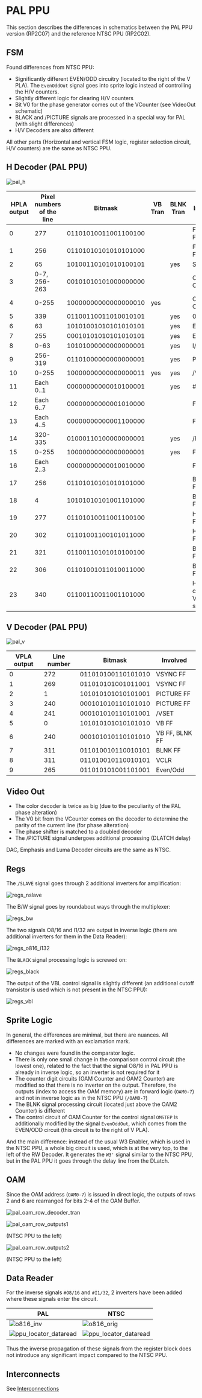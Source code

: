 # PAL PPU

This section describes the differences in schematics between the PAL PPU version (RP2C07) and the reference NTSC PPU (RP2C02).

## FSM

Found differences from NTSC PPU:

- Significantly different EVEN/ODD circuitry (located to the right of the V PLA). The `EvenOddOut` signal goes into sprite logic instead of controlling the H/V counters.
- Slightly different logic for clearing H/V counters
- Bit V0 for the phase generator comes out of the VCounter (see VideoOut schematic)
- BLACK and /PICTURE signals are processed in a special way for PAL (with slight differences)
- H/V Decoders are also different

All other parts (Horizontal and vertical FSM logic, register selection circuit, H/V counters) are the same as NTSC PPU.

## H Decoder (PAL PPU)

![pal_h](/BreakingNESWiki/imgstore/ppu/pal/pal_h.png)

|HPLA output|Pixel numbers of the line|Bitmask|VB Tran|BLNK Tran|Involved|
|---|---|---|---|---|---|
|0|277|01101010011001100100| | |FPorch FF|
|1|256|01101010101010101000| | |FPorch FF|
|2|65|10100110101010100101| |yes|S/EV|
|3|0-7, 256-263|00101010101000000000| | |CLIP_O / CLIP_B|
|4|0-255|10000000000000000010|yes| |CLIP_O / CLIP_B|
|5|339|01100110011010010101| |yes|0/HPOS|
|6|63|10101001010101010101| |yes|EVAL|
|7|255|00010101010101010101| |yes|E/EV|
|8|0-63|10101000000000000001| |yes|I/OAM2|
|9|256-319|01101000000000000001| |yes|PAR/O|
|10|0-255|10000000000000000011|yes|yes|/VIS|
|11|Each 0..1|00000000000010100001| |yes|#F/NT|
|12|Each 6..7|00000000000001010000| | |F/TB|
|13|Each 4..5|00000000000001100000| | |F/TA|
|14|320-335|01000110100000000001| |yes|/FO|
|15|0-255|10000000000000000001| |yes|F/AT|
|16|Each 2..3|00000000000010010000| | |F/AT|
|17|256|01101010101010101000| | |BPorch FF|
|18|4|10101010101001101000| | |BPorch FF|
|19|277|01101010011001100100| | |HBlank FF|
|20|302|01101001100101011000| | |HBlank FF|
|21|321|01100110101010100100| | |BURST FF|
|22|306|01101001011010011000| | |BURST FF|
|23|340|01100110011001101000| | |HCounter clear / VCounter step|

## V Decoder (PAL PPU)

![pal_v](/BreakingNESWiki/imgstore/ppu/pal/pal_v.png)

|VPLA output|Line number|Bitmask|Involved|
|---|---|---|---|
|0|272|011010100110101010|VSYNC FF|
|1|269|011010101001011001|VSYNC FF|
|2|1|101010101010101001|PICTURE FF|
|3|240|000101010110101010|PICTURE FF|
|4|241|000101010110101001|/VSET|
|5|0|101010101010101010|VB FF|
|6|240|000101010110101010|VB FF, BLNK FF|
|7|311|011010010110010101|BLNK FF|
|8|311|011010010110010101|VCLR|
|9|265|011010101001101001|Even/Odd|

## Video Out

- The color decoder is twice as big (due to the peculiarity of the PAL phase alteration)
- The V0 bit from the VCounter comes on the decoder to determine the parity of the current line (for phase alteration)
- The phase shifter is matched to a doubled decoder
- The /PICTURE signal undergoes additional processing (DLATCH delay)

DAC, Emphasis and Luma Decoder circuits are the same as NTSC.

## Regs

The `/SLAVE` signal goes through 2 additional inverters for amplification:

![regs_nslave](/BreakingNESWiki/imgstore/ppu/pal/regs_nslave.png)

The B/W signal goes by roundabout ways through the multiplexer:

![regs_bw](/BreakingNESWiki/imgstore/ppu/pal/regs_bw.png)

The two signals O8/16 and I1/32 are output in inverse logic (there are additional inverters for them in the Data Reader):

![regs_o816_i132](/BreakingNESWiki/imgstore/ppu/pal/regs_o816_i132.png)

The `BLACK` signal processing logic is screwed on:

![regs_black](/BreakingNESWiki/imgstore/ppu/pal/regs_black.png)

The output of the VBL control signal is slightly different (an additional cutoff transistor is used which is not present in the NTSC PPU):

![regs_vbl](/BreakingNESWiki/imgstore/ppu/pal/regs_vbl.png)

## Sprite Logic

In general, the differences are minimal, but there are nuances. All differences are marked with an exclamation mark.

- No changes were found in the comparator logic.
- There is only one small change in the comparison control circuit (the lowest one), related to the fact that the signal O8/16 in PAL PPU is already in inverse logic, so an inverter is not required for it
- The counter digit circuits (OAM Counter and OAM2 Counter) are modified so that there is no inverter on the output. Therefore, the outputs (index to access the OAM memory) are in forward logic (`OAM0-7`) and not in inverse logic as in the NTSC PPU (`/OAM0-7`)
- The BLNK signal processing circuit (located just above the OAM2 Counter) is different
- The control circuit of OAM Counter for the control signal `OMSTEP` is additionally modified by the signal `EvenOddOut`, which comes from the EVEN/ODD circuit (this circuit is to the right of V PLA).

And the main difference: instead of the usual W3 Enabler, which is used in the NTSC PPU, a whole big circuit is used, which is at the very top, to the left of the RW Decoder. It generates the `W3'` signal similar to the NTSC PPU, but in the PAL PPU it goes through the delay line from the DLatch.

## OAM

Since the OAM address (`OAM0-7`) is issued in direct logic, the outputs of rows 2 and 6 are rearranged for bits 2-4 of the OAM Buffer.

![pal_oam_row_decoder_tran](/BreakingNESWiki/imgstore/ppu/pal/pal_oam_row_decoder_tran.png)

![pal_oam_row_outputs1](/BreakingNESWiki/imgstore/ppu/pal/pal_oam_row_outputs1.png)

(NTSC PPU to the left)

![pal_oam_row_outputs2](/BreakingNESWiki/imgstore/ppu/pal/pal_oam_row_outputs2.png)

(NTSC PPU to the left)

## Data Reader

For the inverse signals `#O8/16` and `#I1/32`, 2 inverters have been added where these signals enter the circuit.

|PAL|NTSC|
|---|---|
|![o816_inv](/BreakingNESWiki/imgstore/ppu/pal/o816_inv.jpg)|![o816_orig](/BreakingNESWiki/imgstore/ppu/pal/o816_orig.jpg)|
|![ppu_locator_dataread](/BreakingNESWiki/imgstore/ppu/pal/i132_inv.jpg)|![ppu_locator_dataread](/BreakingNESWiki/imgstore/ppu/pal/i132_orig.jpg)|

Thus the inverse propagation of these signals from the register block does not introduce any significant impact compared to the NTSC PPU.

## Interconnects

See [Interconnections](rails.md)
